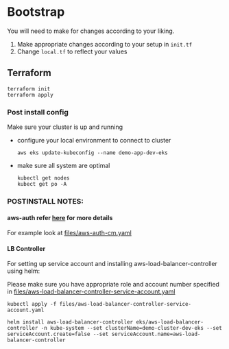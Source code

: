 # Bootstrap

You will need to make for changes according to your liking. 
1. Make appropriate changes according to your setup in `init.tf`
2. Change `local.tf` to reflect your values

## Terraform 

```shell 
terraform init
terraform apply
```

### Post install config

Make sure your cluster is up and running

- configure your local environment to connect to cluster
  ```shell 
  aws eks update-kubeconfig --name demo-app-dev-eks
  ```
- make sure all system are optimal 
  ```
  kubectl get nodes
  kubect get po -A
  ```

### POSTINSTALL NOTES:

#### aws-auth refer [here](https://docs.aws.amazon.com/eks/latest/userguide/add-user-role.html) for more details
For example look at [files/aws-auth-cm.yaml](files/aws-auth-cm.yaml)

#### LB Controller
For setting up service account and installing aws-load-balancer-controller using helm:

Please make sure you have appropriate role and account number specified in [files/aws-load-balancer-controller-service-account.yaml](files/aws-load-balancer-controller-service-account.yaml)

```shell 
kubectl apply -f files/aws-load-balancer-controller-service-account.yaml
```

```shell 
helm install aws-load-balancer-controller eks/aws-load-balancer-controller -n kube-system --set clusterName=demo-cluster-dev-eks --set serviceAccount.create=false --set serviceAccount.name=aws-load-balancer-controller
```